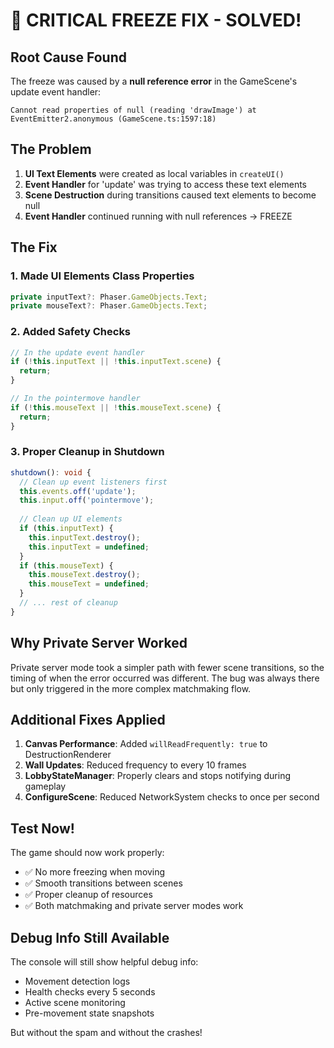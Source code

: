 # 🎯 CRITICAL FREEZE FIX - SOLVED!

## Root Cause Found

The freeze was caused by a **null reference error** in the GameScene's update event handler:

```
Cannot read properties of null (reading 'drawImage') at EventEmitter2.anonymous (GameScene.ts:1597:18)
```

## The Problem

1. **UI Text Elements** were created as local variables in `createUI()`
2. **Event Handler** for 'update' was trying to access these text elements
3. **Scene Destruction** during transitions caused text elements to become null
4. **Event Handler** continued running with null references → FREEZE

## The Fix

### 1. Made UI Elements Class Properties
```typescript
private inputText?: Phaser.GameObjects.Text;
private mouseText?: Phaser.GameObjects.Text;
```

### 2. Added Safety Checks
```typescript
// In the update event handler
if (!this.inputText || !this.inputText.scene) {
  return;
}

// In the pointermove handler  
if (!this.mouseText || !this.mouseText.scene) {
  return;
}
```

### 3. Proper Cleanup in Shutdown
```typescript
shutdown(): void {
  // Clean up event listeners first
  this.events.off('update');
  this.input.off('pointermove');
  
  // Clean up UI elements
  if (this.inputText) {
    this.inputText.destroy();
    this.inputText = undefined;
  }
  if (this.mouseText) {
    this.mouseText.destroy();
    this.mouseText = undefined;
  }
  // ... rest of cleanup
}
```

## Why Private Server Worked

Private server mode took a simpler path with fewer scene transitions, so the timing of when the error occurred was different. The bug was always there but only triggered in the more complex matchmaking flow.

## Additional Fixes Applied

1. **Canvas Performance**: Added `willReadFrequently: true` to DestructionRenderer
2. **Wall Updates**: Reduced frequency to every 10 frames
3. **LobbyStateManager**: Properly clears and stops notifying during gameplay
4. **ConfigureScene**: Reduced NetworkSystem checks to once per second

## Test Now!

The game should now work properly:
- ✅ No more freezing when moving
- ✅ Smooth transitions between scenes
- ✅ Proper cleanup of resources
- ✅ Both matchmaking and private server modes work

## Debug Info Still Available

The console will still show helpful debug info:
- Movement detection logs
- Health checks every 5 seconds
- Active scene monitoring
- Pre-movement state snapshots

But without the spam and without the crashes!
